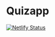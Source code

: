 # Quizapp
[![Netlify Status](https://api.netlify.com/api/v1/badges/e4463595-316f-406b-a6cd-db22e92e8c20/deploy-status)](https://app.netlify.com/sites/sad-mahavira-b301ef/deploys)
